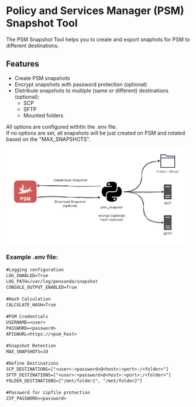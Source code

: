 # Policy and Services Manager (PSM) Snapshot Tool

The PSM Snapshot Tool helps you to create and export snaphots for PSM to different destinations.

## Features

- Create PSM snapshots
- Encrypt snapshots with password protection (optional)
- Distribute snapshots to multiple (same or different) destinations (optional):
  - SCP
  - SFTP
  - Mounted folders

All options are configured withtin the .env file.<br />
If no options are set, all snapshots will be just created on PSM and rotated based on the "MAX_SNAPSHOTS".

![](https://github.com/Max1211/Images/blob/main/psm_snapshot.png)


### Example .env file:
```
#Logging configuration
LOG_ENABLED=True
LOG_PATH=/var/log/pensando/snapshot
CONSOLE_OUTPUT_ENABLED=True

#Hash Calculation
CALCULATE_HASH=True

#PSM Credentials
USERNAME=<user>
PASSWORD=<password>
APIGWURL=https://<psm_host>

#Snapshot Retention
MAX_SNAPSHOTS=10

#Define Destinations
SCP_DESTINATIONS=["<user>:<password>@<host>:<port>:/<folder>"]
SFTP_DESTINATIONS=["<user>:<password>@<host>:<port>:/<folder>"]
FOLDER_DESTINATIONS=["/mnt/folder1", "/mnt/folder2"]

#Password for zipfile protection
ZIP_PASSWORD=<password>
```
